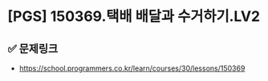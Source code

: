 # [PGS] 150369.택배 배달과 수거하기.LV2


## ✅ 문제링크
- https://school.programmers.co.kr/learn/courses/30/lessons/150369
